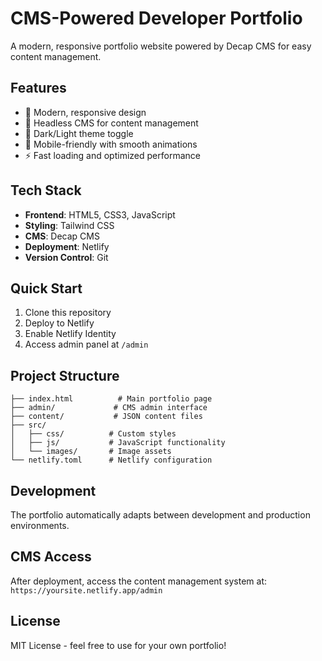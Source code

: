 # CMS-Powered Developer Portfolio

A modern, responsive portfolio website powered by Decap CMS for easy content management.

## Features

- 🎨 Modern, responsive design
- 📝 Headless CMS for content management
- 🌙 Dark/Light theme toggle
- 📱 Mobile-friendly with smooth animations
- ⚡ Fast loading and optimized performance

## Tech Stack

- **Frontend**: HTML5, CSS3, JavaScript
- **Styling**: Tailwind CSS
- **CMS**: Decap CMS
- **Deployment**: Netlify
- **Version Control**: Git

## Quick Start

1. Clone this repository
2. Deploy to Netlify
3. Enable Netlify Identity
4. Access admin panel at `/admin`

## Project Structure

```
├── index.html          # Main portfolio page
├── admin/             # CMS admin interface
├── content/           # JSON content files
├── src/
│   ├── css/          # Custom styles
│   ├── js/           # JavaScript functionality
│   └── images/       # Image assets
└── netlify.toml      # Netlify configuration
```

## Development

The portfolio automatically adapts between development and production environments.

## CMS Access

After deployment, access the content management system at:
`https://yoursite.netlify.app/admin`

## License

MIT License - feel free to use for your own portfolio!
